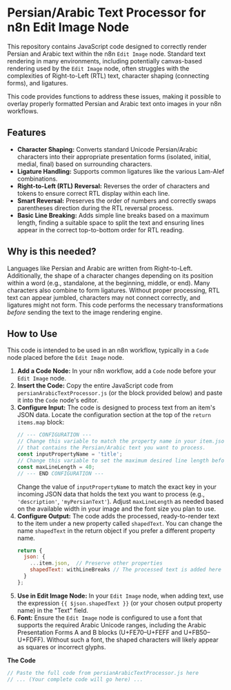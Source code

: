 # Persian/Arabic Text Processor for n8n Edit Image Node

This repository contains JavaScript code designed to correctly render Persian and Arabic text within the n8n `Edit Image` node. Standard text rendering in many environments, including potentially canvas-based rendering used by the `Edit Image` node, often struggles with the complexities of Right-to-Left (RTL) text, character shaping (connecting forms), and ligatures.

This code provides functions to address these issues, making it possible to overlay properly formatted Persian and Arabic text onto images in your n8n workflows.

## Features

* **Character Shaping:** Converts standard Unicode Persian/Arabic characters into their appropriate presentation forms (isolated, initial, medial, final) based on surrounding characters.
* **Ligature Handling:** Supports common ligatures like the various Lam-Alef combinations.
* **Right-to-Left (RTL) Reversal:** Reverses the order of characters and tokens to ensure correct RTL display within each line.
* **Smart Reversal:** Preserves the order of numbers and correctly swaps parentheses direction during the RTL reversal process.
* **Basic Line Breaking:** Adds simple line breaks based on a maximum length, finding a suitable space to split the text and ensuring lines appear in the correct top-to-bottom order for RTL reading.

## Why is this needed?

Languages like Persian and Arabic are written from Right-to-Left. Additionally, the shape of a character changes depending on its position within a word (e.g., standalone, at the beginning, middle, or end). Many characters also combine to form ligatures. Without proper processing, RTL text can appear jumbled, characters may not connect correctly, and ligatures might not form. This code performs the necessary transformations *before* sending the text to the image rendering engine.

## How to Use

This code is intended to be used in an n8n workflow, typically in a `Code` node placed before the `Edit Image` node.

1.  **Add a Code Node:** In your n8n workflow, add a `Code` node before your `Edit Image` node.
2.  **Insert the Code:** Copy the entire JavaScript code from `persianArabicTextProcessor.js` (or the block provided below) and paste it into the `Code` node's editor.
3.  **Configure Input:** The code is designed to process text from an item's JSON data. Locate the configuration section at the top of the `return items.map` block:
    ```javascript
    // --- CONFIGURATION ---
    // Change this variable to match the property name in your item.json
    // that contains the Persian/Arabic text you want to process.
    const inputPropertyName = 'title';
    // Change this variable to set the maximum desired line length before breaking.
    const maxLineLength = 40;
    // --- END CONFIGURATION ---
    ```
    Change the value of `inputPropertyName` to match the exact key in your incoming JSON data that holds the text you want to process (e.g., `'description'`, `'myPersianText'`).
    Adjust `maxLineLength` as needed based on the available width in your image and the font size you plan to use.
4.  **Configure Output:** The code adds the processed, ready-to-render text to the item under a new property called `shapedText`. You can change the name `shapedText` in the return object if you prefer a different property name.
    ```javascript
    return {
      json: {
        ...item.json,  // Preserve other properties
        shapedText: withLineBreaks // The processed text is added here
      }
    };
    ```
5.  **Use in Edit Image Node:** In your `Edit Image` node, when adding text, use the expression `{{ $json.shapedText }}` (or your chosen output property name) in the "Text" field.
6.  **Font:** Ensure the `Edit Image` node is configured to use a font that supports the required Arabic Unicode ranges, including the Arabic Presentation Forms A and B blocks (U+FE70–U+FEFF and U+FB50–U+FDFF). Without such a font, the shaped characters will likely appear as squares or incorrect glyphs.

**The Code**

```javascript
// Paste the full code from persianArabicTextProcessor.js here
// ... (Your complete code will go here) ...
